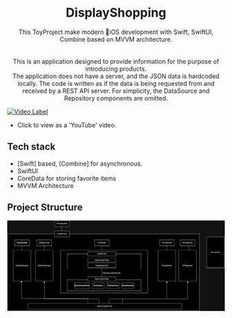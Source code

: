 <h1 align="center">DisplayShopping</h1>

<p align="center">  
 This ToyProject make modern iOS development with Swift, SwiftUI, Combine based on MVVM architecture.
</br>
</br>

</br>
This is an application designed to provide information for the purpose of introducing products.
</br>
The application does not have a server, and the JSON data is hardcoded locally. The code is written as if the data is being requested from and received by a REST API server. For simplicity, the DataSource and Repository components are omitted.
</br>

[![Video Label](http://img.youtube.com/vi/KpFxCI2vypY/0.jpg)](https://youtu.be/KpFxCI2vypY)
- Click to view as a 'YouTube' video.  


## Tech stack
- [Swift] based, [Combine]  for asynchronous.
- SwiftUI
- CoreData for storing favorite items
- MVVM Architecture

## Project Structure
![Alt text](https://github.com/CodingBot000/DisplayShoppingSample_iOS/blob/main/Shopping_IOS_View.drawio.png)
